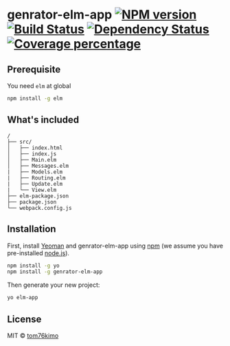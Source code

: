 # genrator-elm-app [![NPM version][npm-image]][npm-url] [![Build Status][travis-image]][travis-url] [![Dependency Status][daviddm-image]][daviddm-url] [![Coverage percentage][coveralls-image]][coveralls-url]
> 

## Prerequisite

You need `elm` at global

```bash
npm install -g elm
```

## What's included
```
/
├── src/
│   ├── index.html
│   ├── index.js
│   ├── Main.elm
│   ├── Messages.elm
|   ├── Models.elm
|   ├── Routing.elm
|   ├── Update.elm
|   └── View.elm
├── elm-package.json
├── package.json
└── webpack.config.js
```

## Installation

First, install [Yeoman](http://yeoman.io) and genrator-elm-app using [npm](https://www.npmjs.com/) (we assume you have pre-installed [node.js](https://nodejs.org/)).

```bash
npm install -g yo
npm install -g genrator-elm-app
```

Then generate your new project:

```bash
yo elm-app
```

## License

MIT © [tom76kimo]()


[npm-image]: https://badge.fury.io/js/genrator-elm-app.svg
[npm-url]: https://npmjs.org/package/genrator-elm-app
[travis-image]: https://travis-ci.org/tom76kimo/genrator-elm-app.svg?branch=master
[travis-url]: https://travis-ci.org/tom76kimo/genrator-elm-app
[daviddm-image]: https://david-dm.org/tom76kimo/genrator-elm-app.svg?theme=shields.io
[daviddm-url]: https://david-dm.org/tom76kimo/genrator-elm-app
[coveralls-image]: https://coveralls.io/repos/tom76kimo/genrator-elm-app/badge.svg
[coveralls-url]: https://coveralls.io/r/tom76kimo/genrator-elm-app
